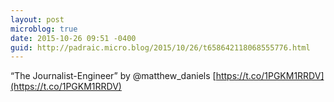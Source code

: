 ```yaml
---
layout: post
microblog: true
date: 2015-10-26 09:51 -0400
guid: http://padraic.micro.blog/2015/10/26/t658642118068555776.html
---
```

“The Journalist-Engineer” by @matthew_daniels [https://t.co/1PGKM1RRDV](https://t.co/1PGKM1RRDV)
